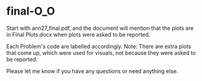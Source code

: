 # final-O_O

Start with ann27_final.pdf, and the document will mention that the plots are in Final Plots.docx when plots were asked to be reported.

Each Problem's code are labelled accordingly. Note: There are extra plots that come up, which were used for visuals, not because they were asked to be reported.

Please let me know if you have any questions or need anything else.
